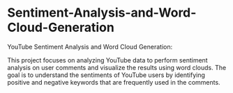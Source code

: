 # Sentiment-Analysis-and-Word-Cloud-Generation
YouTube Sentiment Analysis and Word Cloud Generation:

This project focuses on analyzing YouTube data to perform sentiment analysis on user comments and visualize the results using word clouds. The goal is to understand the sentiments of YouTube users by identifying positive and negative keywords that are frequently used in the comments.

